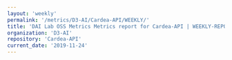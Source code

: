 ```yaml
---
layout: 'weekly'
permalink: '/metrics/D3-AI/Cardea-API/WEEKLY/'
title: 'DAI Lab OSS Metrics Metrics report for Cardea-API | WEEKLY-REPORT-2019-11-24'
organization: 'D3-AI'
repository: 'Cardea-API'
current_date: '2019-11-24'
---
```

